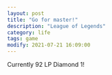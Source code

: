 ```yaml
---
layout: post
title: "Go for master!"
description: "League of Legends"
category: life
tags: game
modify: 2021-07-21 16:09:00
---
```


Currently 92 LP Diamond 1!